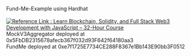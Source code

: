 Fund-Me-Example using Hardhat
 <br />
  <br />
[![Reference Link : Learn Blockchain, Solidity, and Full Stack Web3 Development with JavaScript – 32-Hour Course](https://www.youtube.com/watch?v=gyMwXuJrbJQ&t=67279s.jpg)](https://www.youtube.com/watch?v=gyMwXuJrbJQ&t=67279s)
<br/>
MockV3Aggregator deployed at 0x5FbDB2315678afecb367f032d93F642f64180aa3
<br/>
FundMe deployed at 0xe7f1725E7734CE288F8367e1Bb143E90bb3F0512

